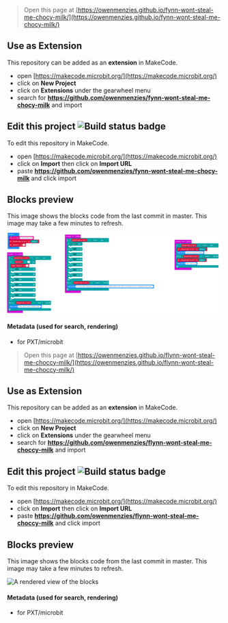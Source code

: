 
> Open this page at [https://owenmenzies.github.io/fynn-wont-steal-me-chocy-milk/](https://owenmenzies.github.io/fynn-wont-steal-me-chocy-milk/)

## Use as Extension

This repository can be added as an **extension** in MakeCode.

* open [https://makecode.microbit.org/](https://makecode.microbit.org/)
* click on **New Project**
* click on **Extensions** under the gearwheel menu
* search for **https://github.com/owenmenzies/fynn-wont-steal-me-chocy-milk** and import

## Edit this project ![Build status badge](https://github.com/owenmenzies/fynn-wont-steal-me-chocy-milk/workflows/MakeCode/badge.svg)

To edit this repository in MakeCode.

* open [https://makecode.microbit.org/](https://makecode.microbit.org/)
* click on **Import** then click on **Import URL**
* paste **https://github.com/owenmenzies/fynn-wont-steal-me-chocy-milk** and click import

## Blocks preview

This image shows the blocks code from the last commit in master.
This image may take a few minutes to refresh.

![A rendered view of the blocks](https://github.com/owenmenzies/fynn-wont-steal-me-chocy-milk/raw/master/.github/makecode/blocks.png)

#### Metadata (used for search, rendering)

* for PXT/microbit
<script src="https://makecode.com/gh-pages-embed.js"></script><script>makeCodeRender("{{ site.makecode.home_url }}", "{{ site.github.owner_name }}/{{ site.github.repository_name }}");</script>



> Open this page at [https://owenmenzies.github.io/flynn-wont-steal-me-choccy-milk/](https://owenmenzies.github.io/flynn-wont-steal-me-choccy-milk/)

## Use as Extension

This repository can be added as an **extension** in MakeCode.

* open [https://makecode.microbit.org/](https://makecode.microbit.org/)
* click on **New Project**
* click on **Extensions** under the gearwheel menu
* search for **https://github.com/owenmenzies/flynn-wont-steal-me-choccy-milk** and import

## Edit this project ![Build status badge](https://github.com/owenmenzies/flynn-wont-steal-me-choccy-milk/workflows/MakeCode/badge.svg)

To edit this repository in MakeCode.

* open [https://makecode.microbit.org/](https://makecode.microbit.org/)
* click on **Import** then click on **Import URL**
* paste **https://github.com/owenmenzies/flynn-wont-steal-me-choccy-milk** and click import

## Blocks preview

This image shows the blocks code from the last commit in master.
This image may take a few minutes to refresh.

![A rendered view of the blocks](https://github.com/owenmenzies/flynn-wont-steal-me-choccy-milk/raw/master/.github/makecode/blocks.png)

#### Metadata (used for search, rendering)

* for PXT/microbit
<script src="https://makecode.com/gh-pages-embed.js"></script><script>makeCodeRender("{{ site.makecode.home_url }}", "{{ site.github.owner_name }}/{{ site.github.repository_name }}");</script>
